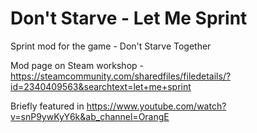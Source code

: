 ﻿# Don't Starve - Let Me Sprint
Sprint mod for the game - Don't Starve Together

Mod page on Steam workshop - https://steamcommunity.com/sharedfiles/filedetails/?id=2340409563&searchtext=let+me+sprint

Briefly featured in https://www.youtube.com/watch?v=snP9ywKyY6k&ab_channel=OrangE
